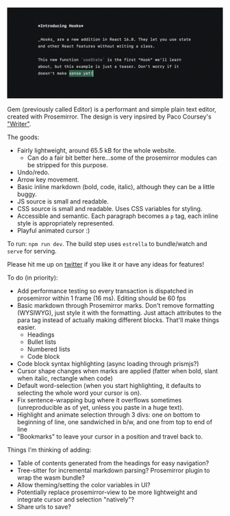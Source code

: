 ![Dark black card with sample white text illustrating basic markup](public/example.png)

Gem (previously called Editor) is a performant and simple plain text editor, created with Prosemirror. The design is very inpsired by Paco Coursey's ["Writer"](https://github.com/pacocoursey/writer).

The goods:

- Fairly lightweight, around 65.5 kB for the whole website.
  - Can do a fair bit better here...some of the prosemirror modules can be stripped for this purpose.
- Undo/redo.
- Arrow key movement.
- Basic inline markdown (bold, code, italic), although they can be a little buggy.
- JS source is small and readable.
- CSS source is small and readable. Uses CSS variables for styling.
- Accessible and semantic. Each paragraph becomes a `p` tag, each inline style is appropriately represented.
- Playful animated cursor :)

To run: `npm run dev`. The build step uses `estrella` to bundle/watch and `serve` for serving.

Please hit me up on [twitter](https://twitter.com/moonriseTK) if you like it or have any ideas for features!

To do (in priority):

- Add performance testing so every transaction is dispatched in prosemirror within 1 frame (16 ms). Editing should be 60 fps
- Basic markdown through Prosemirror marks. Don't remove formatting (WYSIWYG), just style it with the formatting. Just attach attributes to the para tag instead of actually making different blocks. That'll make things easier.
  - Headings
  - Bullet lists
  - Numbered lists
  - Code block
- Code block syntax highlighting (async loading through prismjs?)
- Cursor shape changes when marks are applied (fatter when bold, slant when italic, rectangle when code)
- Default word-selection (when you start highlighting, it defaults to selecting the whole word your cursor is on).
- Fix sentence-wrapping bug where it overflows sometimes (unreproducible as of yet, unless you paste in a huge text).
- Highlight and animate selection through 3 divs: one on bottom to beginning of line, one sandwiched in b/w, and one from top to end of line
- "Bookmarks" to leave your cursor in a position and travel back to.

Things I'm thinking of adding:

- Table of contents generated from the headings for easy navigation?
- Tree-sitter for incremental markdown parsing? Prosemirror plugin to wrap the wasm bundle?
- Allow theming/setting the color variables in UI?
- Potentially replace prosemirror-view to be more lightweight and integrate cursor and selection "natively"?
- Share urls to save?
